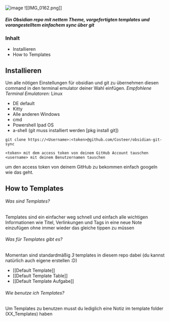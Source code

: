 ![image](https://github.com/Costeer/obsidian-git-sync/assets/142180709/019dbf11-693a-408e-98ea-13a7b6c8a0fc)
![[IMG_0162.png]]
##### *Ein Obsidian repo mit nettem Theme, vorgefertigten templates und  vorangestelltem einfachem sync über git*

### Inhalt
- Installieren
- How to Templates

## Installieren
Um alle nötigen Einstellungen für obsidian und git zu übernehmen diesen command in den terminal emulator deiner Wahl einfügen.
*Empfohlene Terminal Emulatoren:*
Linux
- DE default
- Kitty
- Alle anderen
Windows
- cmd
- Powershell
Ipad OS
- a-shell (git muss installiert werden [pkg install git])
```
git clone https://<Username>:<token>@github.com/Costeer/obsidian-git-sync

<token> mit dem access token von deinem GitHub Account tauschen 
<username> mit deinem Benutzernamen tauschen
```
um den access token von deinem GitHub zu bekommen einfach googeln wie das geht.

## How to Templates
###### Was sind Templates?
Templates sind ein einfacher weg schnell und einfach alle wichtigen Informationen wie Titel, Verlinkungen und Tags in eine neue Note einzufügen ohne immer wieder das gleiche tippen zu müssen
###### Was für Templates gibt es?
Momentan sind standardmäßig *3* templates in diesem repo dabei (du kannst natürlich auch eigene erstellen :D)
- [[Default Template]]
- [[Default Template Table]]
- [[Default Template Aufgabe]]

###### Wie benutze ich Templates?
Um Templates zu benutzen musst du lediglich eine Notiz im template folder (XX_Templates) haben